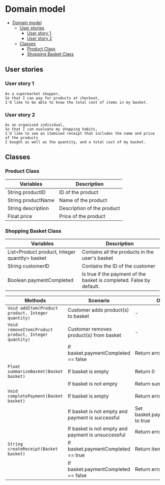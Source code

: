 # Domain model

<!-- TOC -->
* [Domain model](#domain-model)
  * [User stories](#user-stories)
    * [User story 1](#user-story-1)
    * [User story 2](#user-story-2)
  * [Classes](#classes)
    * [Product Class](#product-class)
    * [Shopping Basket Class](#shopping-basket-class)
<!-- TOC -->

## User stories
### User story 1
```
As a supermarket shopper,
So that I can pay for products at checkout,
I'd like to be able to know the total cost of items in my basket.
```

### User story 2
```
As an organised individual,
So that I can evaluate my shopping habits,
I'd like to see an itemised receipt that includes the name and price of the products
I bought as well as the quantity, and a total cost of my basket.
```

## Classes

### Product Class
| Variables          | Description                | 
|--------------------|----------------------------|
| String productID   | ID of the product          |
| String productName | Name of the product        |
| String description | Description of the product |
| Float price        | Price of the product       | 


### Shopping Basket Class
| Variables                                    | Description                                                          |
|----------------------------------------------|----------------------------------------------------------------------|
| List<Product product, Integer quantity> basket | Contains all the products in the user's basket                       | 
 | String customerID | Contains the ID of the customer                                      |
 | Boolean paymentCompleted | Is true if the payment of the basket is completed. False by default. |


| Methods                                              | Scenario                                           | Outputs                             |
|------------------------------------------------------|----------------------------------------------------|-------------------------------------|
| `Void addItem(Product product, Integer quantity)`    | Customer adds product(s) to basket                 | -                                   |
| `Void removeItem(Product product, Integer quantity)` | Customer removes product(s) from basket            | -                                   |
|                                                      | If basket.paymentCompleted == false                | Return error                        |
| `Float summarizeBasket(Basket basket)`               | If basket is empty                                 | Return 0                            | 
|                                                      | If basket is not empty                             | Return sum                          |
| `Void completePayment(Basket basket)`                | If basket is empty                                 | Return error                        |
|                                                      | If basket is not empty and payment is successful   | Set basket.paymentCompleted to true |
|                                                      | If basket is not empty and payment is unsuccessful | Return error                        |
| `String createReceipt(Basket basket)`                | If basket.paymentCompleted == true                 | Return itemised receipt             |
|                                                      | If basket.paymentCompleted == false                | Return error                        |
